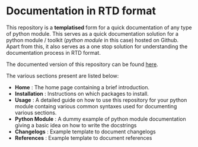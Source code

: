 # Documentation in RTD format

This repository is a **templatised** form for a quick documentation of any type of python module.
This serves as a quick documentation solution for a python module / toolkit (*python module* in this case) hosted on Github.
Apart from this, it also serves as a one stop solution for understanding the documentation process in RTD format.

The documented version of this repository can be found [here](https://prasang-gupta.github.io/rtd-autodoc/).

The various sections present are listed below:

* **Home** : The home page containing a brief introduction.
* **Installation** : Instructions on which packages to install.
* **Usage** : A detailed guide on how to use this repository for your python module containg various common syntaxes used for documenting various sections.
* **Python Module** : A dummy example of python module documentation giving a basic idea on how to write the docstrings
* **Changelogs** : Example template to document changelogs
* **References** : Example template to document references
